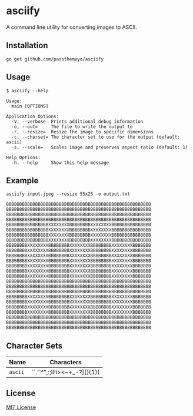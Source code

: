 # asciify
A command line utility for converting images to ASCII.

## Installation

```
go get github.com/passthemayo/asciify
```

## Usage

```
$ asciify --help

Usage:
  main [OPTIONS]

Application Options:
  -V, --verbose  Prints additional debug information
  -o, --out=     The file to write the output to
  -r, --resize=  Resize the image to specific dimensions
  -c, --charset= The character set to use for the output (default: ascii)
  -s, --scale=   Scales image and preserves aspect ratio (default: 1)

Help Options:
  -h, --help     Show this help message
```

## Example

```
asciify input.jpeg --resize 55x25 -o output.txt
```

```
BBBBBBBBBBBBBBBBBBBBBBBBBBBBBBBBBBBBBBBBBBBBBBBBBBBBBBB
BBBBBBBBBBBBBBBBBBBBBBBBBBBBBBBBBBBBBBBBBBBBBBBBBBBBBBB
BBBBBBBBBBBBBBBBBBBBBBBBBBBBBBBBBBBBBBBBBBBBBBBBBBBBBBB
BBBBBBBBBBBBBBBBBBBBBBBBBBBBBBBBBBBBBBBBBBBBBBBBBBBBBBB
BBBBBBBBBBBBBBBBXXXXXXXXBBBBBBBBXXXXXXXXBBBBBBBBBBBBBBB
BBBBBBBBBBBBBBBBXXXXXXXXBBBBBBBBXXXXXXXXBBBBBBBBBBBBBBB
BBBBBBBBBBBBBBBBXXXXXXXXBBBBBBBBXXXXXXXXBBBBBBBBBBBBBBB
BBBBBBBBBBBBBBBBXXXXXXXXBBBBBBBBXXXXXXXXBBBBBBBBBBBBBBB
BBBBBBBBXXXXXXXXBBBBBBBBXXXXXXXXBBBBBBBBXXXXXXXXBBBBBBB
BBBBBBBBXXXXXXXXBBBBBBBBXXXXXXXXBBBBBBBBXXXXXXXXBBBBBBB
BBBBBBBBXXXXXXXXBBBBBBBBXXXXXXXXBBBBBBBBXXXXXXXXBBBBBBB
BBBBBBBBXXXXXXXXBBBBBBBBXXXXXXXXBBBBBBBBXXXXXXXXBBBBBBB
BBBBBBBBXXXXXXXXBBBBBBBBXXXXXXXXBBBBBBBBXXXXXXXXBBBBBBB
BBBBBBBBXXXXXXXXBBBBBBBBXXXXXXXXBBBBBBBBXXXXXXXXBBBBBBB
BBBBBBBBXXXXXXXXBBBBBBBBXXXXXXXXBBBBBBBBXXXXXXXXBBBBBBB
BBBBBBBBBBBBBBBBBBBBBBBBBBBBBBBBBBBBBBBBBBBBBBBBBBBBBBB
BBBBBBBBBBBBBBBBBBBBBBBBBBBBBBBBBBBBBBBBBBBBBBBBBBBBBBB
BBBBBBBBBBBBBBBBBBBBBBBBBBBBBBBBBBBBBBBBBBBBBBBBBBBBBBB
BBBBBBBBXXXXXXXXBBBBBBBBXXXXXXXXBBBBBBBBXXXXXXXXBBBBBBB
BBBBBBBBXXXXXXXXBBBBBBBBXXXXXXXXBBBBBBBBXXXXXXXXBBBBBBB
BBBBBBBBXXXXXXXXBBBBBBBBXXXXXXXXBBBBBBBBXXXXXXXXBBBBBBB
BBBBBBBBXXXXXXXXBBBBBBBBXXXXXXXXBBBBBBBBXXXXXXXXBBBBBBB
BBBBBBBBBBBBBBBBBBBBBBBBBBBBBBBBBBBBBBBBBBBBBBBBBBBBBBB
BBBBBBBBBBBBBBBBBBBBBBBBBBBBBBBBBBBBBBBBBBBBBBBBBBBBBBB
BBBBBBBBBBBBBBBBBBBBBBBBBBBBBBBBBBBBBBBBBBBBBBBBBBBBBBB
```

## Character Sets

Name    | Characters
------- | ----------
`ascii` | ``.'`^",:;Il!i><~+_-?][}{1)(|\/tfjrxnuvczXYUJCLQ0OZmwqpdbkhao*#MW&8%B@$``

## License
[MIT License](https://github.com/PassTheMayo/asciify/blob/main/LICENSE)